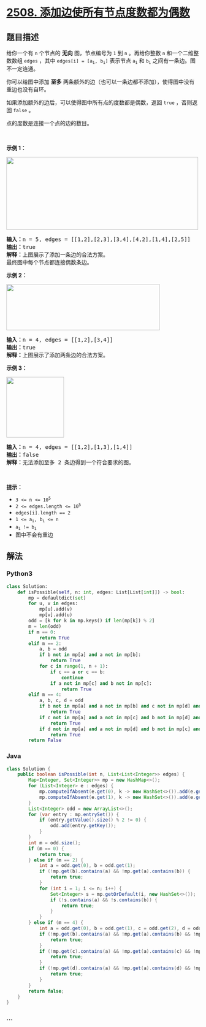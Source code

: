 # [2508. 添加边使所有节点度数都为偶数](https://leetcode-cn.com/problems/add-edges-to-make-degrees-of-all-nodes-even)

## 题目描述

<!-- 这里写题目描述 -->

<p>给你一个有 <code>n</code>&nbsp;个节点的 <strong>无向</strong>&nbsp;图，节点编号为&nbsp;<code>1</code>&nbsp;到&nbsp;<code>n</code>&nbsp;。再给你整数&nbsp;<code>n</code>&nbsp;和一个二维整数数组&nbsp;<code>edges</code>&nbsp;，其中&nbsp;<code>edges[i] = [a<sub>i</sub>, b<sub>i</sub>]</code>&nbsp;表示节点&nbsp;<code>a<sub>i</sub></code> 和&nbsp;<code>b<sub>i</sub></code>&nbsp;之间有一条边。图不一定连通。</p>

<p>你可以给图中添加 <strong>至多</strong>&nbsp;两条额外的边（也可以一条边都不添加），使得图中没有重边也没有自环。</p>

<p>如果添加额外的边后，可以使得图中所有点的度数都是偶数，返回&nbsp;<code>true</code>&nbsp;，否则返回&nbsp;<code>false</code>&nbsp;。</p>

<p>点的度数是连接一个点的边的数目。</p>

<p>&nbsp;</p>

<p><strong>示例 1：</strong></p>

<p><img alt="" src="https://assets.leetcode.com/uploads/2022/10/26/agraphdrawio.png" style="width: 500px; height: 190px;" /></p>

<pre>
<b>输入：</b>n = 5, edges = [[1,2],[2,3],[3,4],[4,2],[1,4],[2,5]]
<b>输出：</b>true
<b>解释：</b>上图展示了添加一条边的合法方案。
最终图中每个节点都连接偶数条边。
</pre>

<p><strong>示例 2：</strong></p>

<p><img alt="" src="https://assets.leetcode.com/uploads/2022/10/26/aagraphdrawio.png" style="width: 400px; height: 120px;" /></p>

<pre>
<b>输入：</b>n = 4, edges = [[1,2],[3,4]]
<b>输出：</b>true
<b>解释：</b>上图展示了添加两条边的合法方案。</pre>

<p><strong>示例 3：</strong></p>

<p><img alt="" src="https://assets.leetcode.com/uploads/2022/10/26/aaagraphdrawio.png" style="width: 150px; height: 158px;" /></p>

<pre>
<b>输入：</b>n = 4, edges = [[1,2],[1,3],[1,4]]
<b>输出：</b>false
<b>解释：</b>无法添加至多 2 条边得到一个符合要求的图。</pre>

<p>&nbsp;</p>

<p><strong>提示：</strong></p>

<ul>
	<li><code>3 &lt;= n &lt;= 10<sup>5</sup></code></li>
	<li><code>2 &lt;= edges.length &lt;= 10<sup>5</sup></code></li>
	<li><code>edges[i].length == 2</code></li>
	<li><code>1 &lt;= a<sub>i</sub>, b<sub>i</sub> &lt;= n</code></li>
	<li><code>a<sub>i</sub> != b<sub>i</sub></code></li>
	<li>图中不会有重边</li>
</ul>


## 解法

<!-- 这里可写通用的实现逻辑 -->

<!-- tabs:start -->

### **Python3**

<!-- 这里可写当前语言的特殊实现逻辑 -->

```python
class Solution:
    def isPossible(self, n: int, edges: List[List[int]]) -> bool:
        mp = defaultdict(set)
        for u, v in edges:
            mp[u].add(v)
            mp[v].add(u)
        odd = [k for k in mp.keys() if len(mp[k]) % 2]
        m = len(odd)
        if m == 0:
            return True
        elif m == 2:
            a, b = odd
            if b not in mp[a] and a not in mp[b]:
                return True
            for c in range(1, n + 1):
                if c == a or c == b:
                    continue
                if a not in mp[c] and b not in mp[c]:
                    return True
        elif m == 4:
            a, b, c, d = odd
            if b not in mp[a] and a not in mp[b] and c not in mp[d] and d not in mp[c]:
                return True
            if c not in mp[a] and a not in mp[c] and b not in mp[d] and d not in mp[b]:
                return True
            if d not in mp[a] and a not in mp[d] and b not in mp[c] and c not in mp[b]:
                return True
        return False
```

### **Java**

<!-- 这里可写当前语言的特殊实现逻辑 -->

```java
class Solution {
    public boolean isPossible(int n, List<List<Integer>> edges) {
        Map<Integer, Set<Integer>> mp = new HashMap<>();
        for (List<Integer> e : edges) {
            mp.computeIfAbsent(e.get(0), k -> new HashSet<>()).add(e.get(1));
            mp.computeIfAbsent(e.get(1), k -> new HashSet<>()).add(e.get(0));
        }
        List<Integer> odd = new ArrayList<>();
        for (var entry : mp.entrySet()) {
            if (entry.getValue().size() % 2 != 0) {
                odd.add(entry.getKey());
            }
        }
        int m = odd.size();
        if (m == 0) {
            return true;
        } else if (m == 2) {
            int a = odd.get(0), b = odd.get(1);
            if (!mp.get(b).contains(a) && !mp.get(a).contains(b)) {
                return true;
            }
            for (int i = 1; i <= n; i++) {
                Set<Integer> s = mp.getOrDefault(i, new HashSet<>());
                if (!s.contains(a) && !s.contains(b)) {
                    return true;
                }
            }
        } else if (m == 4) {
            int a = odd.get(0), b = odd.get(1), c = odd.get(2), d = odd.get(3);
            if (!mp.get(b).contains(a) && !mp.get(a).contains(b) && !mp.get(c).contains(d) && !mp.get(d).contains(c)) {
                return true;
            }
            if (!mp.get(c).contains(a) && !mp.get(a).contains(c) && !mp.get(b).contains(d) && !mp.get(d).contains(b)) {
                return true;
            }
            if (!mp.get(d).contains(a) && !mp.get(a).contains(d) && !mp.get(b).contains(c) && !mp.get(c).contains(b)) {
                return true;
            }
        }
        return false;
    }
}
```

### **...**

```

```

<!-- tabs:end -->
